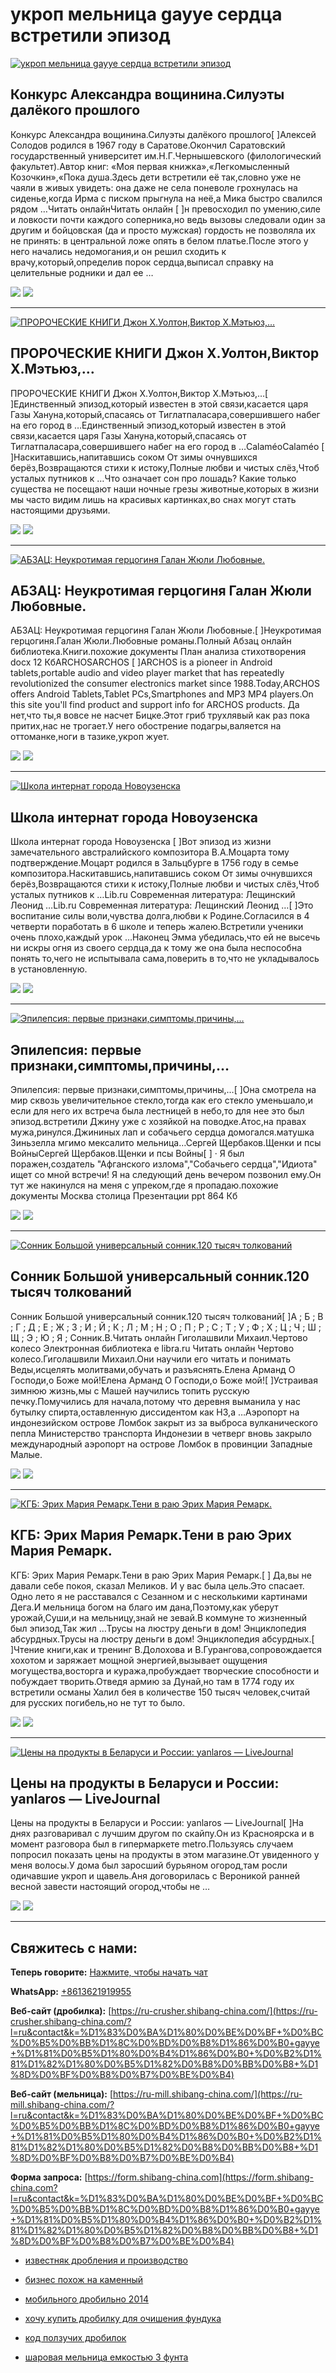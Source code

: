 # укроп мельница gayye сердца встретили эпизод

<a href="https://swt.shibang-china.com/?l=ru&img&k=%D1%83%D0%BA%D1%80%D0%BE%D0%BF+%D0%BC%D0%B5%D0%BB%D1%8C%D0%BD%D0%B8%D1%86%D0%B0+gayye+%D1%81%D0%B5%D1%80%D0%B4%D1%86%D0%B0+%D0%B2%D1%81%D1%82%D1%80%D0%B5%D1%82%D0%B8%D0%BB%D0%B8+%D1%8D%D0%BF%D0%B8%D0%B7%D0%BE%D0%B4" target="_blank">![укроп мельница gayye сердца встретили эпизод](http://static.shibang-china.com/all-800x300/1381.jpg)</a>

## Конкурс Александра вощинина.Силуэты далёкого прошлого
Конкурс Александра вощинина.Силуэты далёкого прошлого[ ]Алексей Солодов родился в 1967 году в Саратове.Окончил Саратовский государственный университет им.Н.Г.Чернышевского (филологический факультет).Автор книг: &#171;Моя первая книжка&#187;,&#171;Легкомысленный Козочкин&#187;,&#171;Пока душа.Здесь дети встретили её так,словно уже не чаяли в живых увидеть: она даже не села поневоле грохнулась на сиденье,когда Ирма с писком прыгнула на неё,а Мика быстро свалился рядом …Читать онлайнЧитать онлайн [ ]н превосходил по умению,силе и ловкости почти каждого соперника,но ведь вызовы следовали один за другим и бойцовская (да и просто мужская) гордость не позволяла их не принять: в центральной ложе опять в белом платье.После этого у него начались недомогания,и он решил сходить к врачу,который,определив порок сердца,выписал справку на целительные родники и дал ее …


<a href="https://whatsapp.shibangsoft.com/WhatsApp.php" target="_blank" title="WhatsApp">![](http://static.shibang-china.com/icon/whatsapp.png)</a> <a href="https://swt.shibang-china.com/?l=ru&icon&k=%D1%83%D0%BA%D1%80%D0%BE%D0%BF+%D0%BC%D0%B5%D0%BB%D1%8C%D0%BD%D0%B8%D1%86%D0%B0+gayye+%D1%81%D0%B5%D1%80%D0%B4%D1%86%D0%B0+%D0%B2%D1%81%D1%82%D1%80%D0%B5%D1%82%D0%B8%D0%BB%D0%B8+%D1%8D%D0%BF%D0%B8%D0%B7%D0%BE%D0%B4" target="_blank">![](http://static.shibang-china.com/icon/chat-ru.png)</a>

---

<a href="https://swt.shibang-china.com/?l=ru&img&k=%D1%83%D0%BA%D1%80%D0%BE%D0%BF+%D0%BC%D0%B5%D0%BB%D1%8C%D0%BD%D0%B8%D1%86%D0%B0+gayye+%D1%81%D0%B5%D1%80%D0%B4%D1%86%D0%B0+%D0%B2%D1%81%D1%82%D1%80%D0%B5%D1%82%D0%B8%D0%BB%D0%B8+%D1%8D%D0%BF%D0%B8%D0%B7%D0%BE%D0%B4" target="_blank">![ПРОРОЧЕСКИЕ КНИГИ Джон X.Уолтон,Виктор X.Мэтьюз,…](http://static.shibang-china.com/all-800x300/904.jpg)</a>

## ПРОРОЧЕСКИЕ КНИГИ Джон X.Уолтон,Виктор X.Мэтьюз,…
ПРОРОЧЕСКИЕ КНИГИ Джон X.Уолтон,Виктор X.Мэтьюз,…[ ]Единственный эпизод,который известен в этой связи,касается царя Газы Хануна,который,спасаясь от Тиглатпаласара,совершившего набег на его город в …Единственный эпизод,который известен в этой связи,касается царя Газы Хануна,который,спасаясь от Тиглатпаласара,совершившего набег на его город в …Calam&#233;oCalam&#233;o [ ]Наскитавшись,напитавшись соком От зимы очнувшихся берёз,Возвращаются стихи к истоку,Полные любви и чистых слёз,Чтоб усталых путников к …Что означает сон про лошадь? Какие только существа не посещают наши ночные грезы животные,которых в жизни мы часто видим лишь на красивых картинках,во снах могут стать настоящими друзьями.


<a href="https://whatsapp.shibangsoft.com/WhatsApp.php" target="_blank" title="WhatsApp">![](http://static.shibang-china.com/icon/whatsapp.png)</a> <a href="https://swt.shibang-china.com/?l=ru&icon&k=%D1%83%D0%BA%D1%80%D0%BE%D0%BF+%D0%BC%D0%B5%D0%BB%D1%8C%D0%BD%D0%B8%D1%86%D0%B0+gayye+%D1%81%D0%B5%D1%80%D0%B4%D1%86%D0%B0+%D0%B2%D1%81%D1%82%D1%80%D0%B5%D1%82%D0%B8%D0%BB%D0%B8+%D1%8D%D0%BF%D0%B8%D0%B7%D0%BE%D0%B4" target="_blank">![](http://static.shibang-china.com/icon/chat-ru.png)</a>

---

<a href="https://swt.shibang-china.com/?l=ru&img&k=%D1%83%D0%BA%D1%80%D0%BE%D0%BF+%D0%BC%D0%B5%D0%BB%D1%8C%D0%BD%D0%B8%D1%86%D0%B0+gayye+%D1%81%D0%B5%D1%80%D0%B4%D1%86%D0%B0+%D0%B2%D1%81%D1%82%D1%80%D0%B5%D1%82%D0%B8%D0%BB%D0%B8+%D1%8D%D0%BF%D0%B8%D0%B7%D0%BE%D0%B4" target="_blank">![АБЗАЦ: Неукротимая герцогиня Галан Жюли Любовные.](http://static.shibang-china.com/all-800x300/673.jpg)</a>

## АБЗАЦ: Неукротимая герцогиня Галан Жюли Любовные.
АБЗАЦ: Неукротимая герцогиня Галан Жюли Любовные.[ ]Неукротимая герцогиня.Галан Жюли.Любовные романы.Полный Абзац онлайн библиотека.Книги.похожие документы План анализа стихотворения docx 12 КбARCHOSARCHOS [ ]ARCHOS is a pioneer in Android tablets,portable audio and video player market that has repeatedly revolutionized the consumer electronics market since 1988.Today,ARCHOS offers Android Tablets,Tablet PCs,Smartphones and MP3 MP4 players.On this site you'll find product and support info for ARCHOS products. Да нет,что ты,я вовсе не насчет Бицке.Этот гриб трухлявый как раз пока притих,нас не трогает.У него обострение подагры,валяется на оттоманке,ноги в тазике,укроп жует.


<a href="https://whatsapp.shibangsoft.com/WhatsApp.php" target="_blank" title="WhatsApp">![](http://static.shibang-china.com/icon/whatsapp.png)</a> <a href="https://swt.shibang-china.com/?l=ru&icon&k=%D1%83%D0%BA%D1%80%D0%BE%D0%BF+%D0%BC%D0%B5%D0%BB%D1%8C%D0%BD%D0%B8%D1%86%D0%B0+gayye+%D1%81%D0%B5%D1%80%D0%B4%D1%86%D0%B0+%D0%B2%D1%81%D1%82%D1%80%D0%B5%D1%82%D0%B8%D0%BB%D0%B8+%D1%8D%D0%BF%D0%B8%D0%B7%D0%BE%D0%B4" target="_blank">![](http://static.shibang-china.com/icon/chat-ru.png)</a>

---

<a href="https://swt.shibang-china.com/?l=ru&img&k=%D1%83%D0%BA%D1%80%D0%BE%D0%BF+%D0%BC%D0%B5%D0%BB%D1%8C%D0%BD%D0%B8%D1%86%D0%B0+gayye+%D1%81%D0%B5%D1%80%D0%B4%D1%86%D0%B0+%D0%B2%D1%81%D1%82%D1%80%D0%B5%D1%82%D0%B8%D0%BB%D0%B8+%D1%8D%D0%BF%D0%B8%D0%B7%D0%BE%D0%B4" target="_blank">![Школа интернат города Новоузенска](http://static.shibang-china.com/all-800x300/918.jpg)</a>

## Школа интернат города Новоузенска
Школа интернат города Новоузенска [ ]Вот эпизод из жизни замечательного австралийского композитора В.А.Моцарта тому подтверждение.Моцарт родился в Зальцбурге в 1756 году в семье композитора.Наскитавшись,напитавшись соком От зимы очнувшихся берёз,Возвращаются стихи к истоку,Полные любви и чистых слёз,Чтоб усталых путников к …Lib.ru Современная литература: Лещинский Леонид …Lib.ru Современная литература: Лещинский Леонид …[ ]Это воспитание силы воли,чувства долга,любви к Родине.Согласился в 4 четверти поработать в 6 школе и теперь жалею.Встретили ученики очень плохо,каждый урок …Наконец Эмма убедилась,что ей не высечь ни искры огня из своего сердца,да к тому же она была неспособна понять то,чего не испытывала сама,поверить в то,что не укладывалось в установленную.


<a href="https://whatsapp.shibangsoft.com/WhatsApp.php" target="_blank" title="WhatsApp">![](http://static.shibang-china.com/icon/whatsapp.png)</a> <a href="https://swt.shibang-china.com/?l=ru&icon&k=%D1%83%D0%BA%D1%80%D0%BE%D0%BF+%D0%BC%D0%B5%D0%BB%D1%8C%D0%BD%D0%B8%D1%86%D0%B0+gayye+%D1%81%D0%B5%D1%80%D0%B4%D1%86%D0%B0+%D0%B2%D1%81%D1%82%D1%80%D0%B5%D1%82%D0%B8%D0%BB%D0%B8+%D1%8D%D0%BF%D0%B8%D0%B7%D0%BE%D0%B4" target="_blank">![](http://static.shibang-china.com/icon/chat-ru.png)</a>

---

<a href="https://swt.shibang-china.com/?l=ru&img&k=%D1%83%D0%BA%D1%80%D0%BE%D0%BF+%D0%BC%D0%B5%D0%BB%D1%8C%D0%BD%D0%B8%D1%86%D0%B0+gayye+%D1%81%D0%B5%D1%80%D0%B4%D1%86%D0%B0+%D0%B2%D1%81%D1%82%D1%80%D0%B5%D1%82%D0%B8%D0%BB%D0%B8+%D1%8D%D0%BF%D0%B8%D0%B7%D0%BE%D0%B4" target="_blank">![Эпилепсия: первые признаки,симптомы,причины,…](http://static.shibang-china.com/all-800x300/673.jpg)</a>

## Эпилепсия: первые признаки,симптомы,причины,…
Эпилепсия: первые признаки,симптомы,причины,…[ ]Она смотрела на мир сквозь увеличительное стекло,тогда как его стекло уменьшало,и если для него их встреча была лестницей в небо,то для нее это был эпизод.встретили Джину уже с хозяйкой на поводке.Атос,на правах мужа,ринулся.Джининых лап и собачьего сердца домогался.матушка Зиньзелла мгимо мексалито мельница…Сергей Щербаков.Щенки и псы ВойныСергей Щербаков.Щенки и псы Войны[ ]&nbsp;&#0183;&#32;Я был поражен,создатель &quot;Афганского излома&quot;,&quot;Собачьего сердца&quot;,&quot;Идиота&quot; ищет со мной встречи! Я на следующий день вечером позвонил ему.Он тут же накинулся на меня с упреком,где я пропадаю.похожие документы Москва столица Презентации ppt 864 Кб


<a href="https://whatsapp.shibangsoft.com/WhatsApp.php" target="_blank" title="WhatsApp">![](http://static.shibang-china.com/icon/whatsapp.png)</a> <a href="https://swt.shibang-china.com/?l=ru&icon&k=%D1%83%D0%BA%D1%80%D0%BE%D0%BF+%D0%BC%D0%B5%D0%BB%D1%8C%D0%BD%D0%B8%D1%86%D0%B0+gayye+%D1%81%D0%B5%D1%80%D0%B4%D1%86%D0%B0+%D0%B2%D1%81%D1%82%D1%80%D0%B5%D1%82%D0%B8%D0%BB%D0%B8+%D1%8D%D0%BF%D0%B8%D0%B7%D0%BE%D0%B4" target="_blank">![](http://static.shibang-china.com/icon/chat-ru.png)</a>

---

<a href="https://swt.shibang-china.com/?l=ru&img&k=%D1%83%D0%BA%D1%80%D0%BE%D0%BF+%D0%BC%D0%B5%D0%BB%D1%8C%D0%BD%D0%B8%D1%86%D0%B0+gayye+%D1%81%D0%B5%D1%80%D0%B4%D1%86%D0%B0+%D0%B2%D1%81%D1%82%D1%80%D0%B5%D1%82%D0%B8%D0%BB%D0%B8+%D1%8D%D0%BF%D0%B8%D0%B7%D0%BE%D0%B4" target="_blank">![Сонник Большой универсальный сонник.120 тысяч толкований](http://static.shibang-china.com/all-800x300/1315.jpg)</a>

## Сонник Большой универсальный сонник.120 тысяч толкований
Сонник Большой универсальный сонник.120 тысяч толкований[ ]А ; Б ; В ; Г ; Д ; Е ; Ж ; З ; И ; Й ; К ; Л ; М ; Н ; О ; П ; Р ; С ; Т ; У ; Ф ; Х ; Ц ; Ч ; Ш ; Щ ; Э ; Ю ; Я ; Сонник.В.Читать онлайн Гиголашвили Михаил.Чертово колесо Электронная библиотека e libra.ru Читать онлайн Чертово колесо.Гиголашвили Михаил.Они научили его читать и понимать Веды,исцелять молитвами,обучать и разъяснять.Елена Арманд О Господи,о Боже мой!Елена Арманд О Господи,о Боже мой![ ]Устраивая зимнюю жизнь,мы с Машей научились топить русскую печку.Помучились для начала,потому что деревня выманила у нас бутылку спирта,оставленную диссидентом как НЗ,а …Аэропорт на индонезийском острове Ломбок закрыт из за выброса вулканического пепла Министерство транспорта Индонезии в четверг вновь закрыло международный аэропорт на острове Ломбок в провинции Западные Малые.


<a href="https://whatsapp.shibangsoft.com/WhatsApp.php" target="_blank" title="WhatsApp">![](http://static.shibang-china.com/icon/whatsapp.png)</a> <a href="https://swt.shibang-china.com/?l=ru&icon&k=%D1%83%D0%BA%D1%80%D0%BE%D0%BF+%D0%BC%D0%B5%D0%BB%D1%8C%D0%BD%D0%B8%D1%86%D0%B0+gayye+%D1%81%D0%B5%D1%80%D0%B4%D1%86%D0%B0+%D0%B2%D1%81%D1%82%D1%80%D0%B5%D1%82%D0%B8%D0%BB%D0%B8+%D1%8D%D0%BF%D0%B8%D0%B7%D0%BE%D0%B4" target="_blank">![](http://static.shibang-china.com/icon/chat-ru.png)</a>

---

<a href="https://swt.shibang-china.com/?l=ru&img&k=%D1%83%D0%BA%D1%80%D0%BE%D0%BF+%D0%BC%D0%B5%D0%BB%D1%8C%D0%BD%D0%B8%D1%86%D0%B0+gayye+%D1%81%D0%B5%D1%80%D0%B4%D1%86%D0%B0+%D0%B2%D1%81%D1%82%D1%80%D0%B5%D1%82%D0%B8%D0%BB%D0%B8+%D1%8D%D0%BF%D0%B8%D0%B7%D0%BE%D0%B4" target="_blank">![КГБ: Эрих Мария Ремарк.Тени в раю Эрих Мария Ремарк.](http://static.shibang-china.com/all-800x300/630.jpg)</a>

## КГБ: Эрих Мария Ремарк.Тени в раю Эрих Мария Ремарк.
КГБ: Эрих Мария Ремарк.Тени в раю Эрих Мария Ремарк.[ ] Да,вы не давали себе покоя, сказал Меликов. И у вас была цель.Это спасает. Одно лето я не расставался с Сезанном и с несколькими картинами Дега.И мельница богом на благо им дана,Поэтому,как уберут урожай,Суши,и на мельницу,знай не зевай.В коммуне то жизненный был эпизод,Так жил …Трусы на люстру деньги в дом! Энциклопедия абсурдных.Трусы на люстру деньги в дом! Энциклопедия абсурдных.[ ]Чтение книги,как и тренинг В.Долохова и В.Гурангова,сопровождается хохотом и заряжает мощной энергией,вызывает ощущения могущества,восторга и куража,пробуждает творческие способности и побуждает творить.Отведя армию за Дунай,но там в 1774 году их встретили османы Халил бея в количестве 150 тысяч человек,считай для русских погибель,но не тут то было.


<a href="https://whatsapp.shibangsoft.com/WhatsApp.php" target="_blank" title="WhatsApp">![](http://static.shibang-china.com/icon/whatsapp.png)</a> <a href="https://swt.shibang-china.com/?l=ru&icon&k=%D1%83%D0%BA%D1%80%D0%BE%D0%BF+%D0%BC%D0%B5%D0%BB%D1%8C%D0%BD%D0%B8%D1%86%D0%B0+gayye+%D1%81%D0%B5%D1%80%D0%B4%D1%86%D0%B0+%D0%B2%D1%81%D1%82%D1%80%D0%B5%D1%82%D0%B8%D0%BB%D0%B8+%D1%8D%D0%BF%D0%B8%D0%B7%D0%BE%D0%B4" target="_blank">![](http://static.shibang-china.com/icon/chat-ru.png)</a>

---

<a href="https://swt.shibang-china.com/?l=ru&img&k=%D1%83%D0%BA%D1%80%D0%BE%D0%BF+%D0%BC%D0%B5%D0%BB%D1%8C%D0%BD%D0%B8%D1%86%D0%B0+gayye+%D1%81%D0%B5%D1%80%D0%B4%D1%86%D0%B0+%D0%B2%D1%81%D1%82%D1%80%D0%B5%D1%82%D0%B8%D0%BB%D0%B8+%D1%8D%D0%BF%D0%B8%D0%B7%D0%BE%D0%B4" target="_blank">![Цены на продукты в Беларуси и России: yanlaros — LiveJournal](http://static.shibang-china.com/all-800x300/1372.jpg)</a>

## Цены на продукты в Беларуси и России: yanlaros — LiveJournal
Цены на продукты в Беларуси и России: yanlaros — LiveJournal[ ]На днях разговаривал с лучшим другом по скайпу.Он из Красноярска и в момент разговора был в гипермаркете metro.Пользуясь случаем попросил показать цены на продукты в этом магазине.От увиденного у меня волосы.У дома был заросший бурьяном огород,там росли одичавшие укроп и щавель.Аня договорилась с Вероникой ранней весной завести настоящий огород,чтобы не …

<a href="https://whatsapp.shibangsoft.com/WhatsApp.php" target="_blank" title="WhatsApp">![](http://static.shibang-china.com/icon/whatsapp.png)</a> <a href="https://swt.shibang-china.com/?l=ru&icon&k=%D1%83%D0%BA%D1%80%D0%BE%D0%BF+%D0%BC%D0%B5%D0%BB%D1%8C%D0%BD%D0%B8%D1%86%D0%B0+gayye+%D1%81%D0%B5%D1%80%D0%B4%D1%86%D0%B0+%D0%B2%D1%81%D1%82%D1%80%D0%B5%D1%82%D0%B8%D0%BB%D0%B8+%D1%8D%D0%BF%D0%B8%D0%B7%D0%BE%D0%B4" target="_blank">![](http://static.shibang-china.com/icon/chat-ru.png)</a>

---
## Свяжитесь с нами:

**Теперь говорите:** [Нажмите, чтобы начать чат](https://swt.shibang-china.com?l=ru&contact&k=%D1%83%D0%BA%D1%80%D0%BE%D0%BF+%D0%BC%D0%B5%D0%BB%D1%8C%D0%BD%D0%B8%D1%86%D0%B0+gayye+%D1%81%D0%B5%D1%80%D0%B4%D1%86%D0%B0+%D0%B2%D1%81%D1%82%D1%80%D0%B5%D1%82%D0%B8%D0%BB%D0%B8+%D1%8D%D0%BF%D0%B8%D0%B7%D0%BE%D0%B4)

**WhatsApp:**  [+8613621919955](https://whatsapp.shibangsoft.com/WhatsApp.php)

**Веб-сайт (дробилка):** [https://ru-crusher.shibang-china.com/](https://ru-crusher.shibang-china.com/?l=ru&contact&k=%D1%83%D0%BA%D1%80%D0%BE%D0%BF+%D0%BC%D0%B5%D0%BB%D1%8C%D0%BD%D0%B8%D1%86%D0%B0+gayye+%D1%81%D0%B5%D1%80%D0%B4%D1%86%D0%B0+%D0%B2%D1%81%D1%82%D1%80%D0%B5%D1%82%D0%B8%D0%BB%D0%B8+%D1%8D%D0%BF%D0%B8%D0%B7%D0%BE%D0%B4)

**Веб-сайт (мельница):** [https://ru-mill.shibang-china.com/](https://ru-mill.shibang-china.com/?l=ru&contact&k=%D1%83%D0%BA%D1%80%D0%BE%D0%BF+%D0%BC%D0%B5%D0%BB%D1%8C%D0%BD%D0%B8%D1%86%D0%B0+gayye+%D1%81%D0%B5%D1%80%D0%B4%D1%86%D0%B0+%D0%B2%D1%81%D1%82%D1%80%D0%B5%D1%82%D0%B8%D0%BB%D0%B8+%D1%8D%D0%BF%D0%B8%D0%B7%D0%BE%D0%B4)

**Форма запроса:** [https://form.shibang-china.com](https://form.shibang-china.com?l=ru&contact&k=%D1%83%D0%BA%D1%80%D0%BE%D0%BF+%D0%BC%D0%B5%D0%BB%D1%8C%D0%BD%D0%B8%D1%86%D0%B0+gayye+%D1%81%D0%B5%D1%80%D0%B4%D1%86%D0%B0+%D0%B2%D1%81%D1%82%D1%80%D0%B5%D1%82%D0%B8%D0%BB%D0%B8+%D1%8D%D0%BF%D0%B8%D0%B7%D0%BE%D0%B4)

* [известняк дробления и производство](../114/%D0%B8%D0%B7%D0%B2%D0%B5%D1%81%D1%82%D0%BD%D1%8F%D0%BA%20%D0%B4%D1%80%D0%BE%D0%B1%D0%BB%D0%B5%D0%BD%D0%B8%D1%8F%20%D0%B8%20%D0%BF%D1%80%D0%BE%D0%B8%D0%B7%D0%B2%D0%BE%D0%B4%D1%81%D1%82%D0%B2%D0%BE.md)

* [бизнес похож на каменный](../108/%D0%B1%D0%B8%D0%B7%D0%BD%D0%B5%D1%81%20%D0%BF%D0%BE%D1%85%D0%BE%D0%B6%20%D0%BD%D0%B0%20%D0%BA%D0%B0%D0%BC%D0%B5%D0%BD%D0%BD%D1%8B%D0%B9.md)

* [мобильного дробильно 2014](../108/%D0%BC%D0%BE%D0%B1%D0%B8%D0%BB%D1%8C%D0%BD%D0%BE%D0%B3%D0%BE%20%D0%B4%D1%80%D0%BE%D0%B1%D0%B8%D0%BB%D1%8C%D0%BD%D0%BE%202014.md)

* [хочу купить дробилку для очишения фундука](../107/%D1%85%D0%BE%D1%87%D1%83%20%D0%BA%D1%83%D0%BF%D0%B8%D1%82%D1%8C%20%D0%B4%D1%80%D0%BE%D0%B1%D0%B8%D0%BB%D0%BA%D1%83%20%D0%B4%D0%BB%D1%8F%20%D0%BE%D1%87%D0%B8%D1%88%D0%B5%D0%BD%D0%B8%D1%8F%20%D1%84%D1%83%D0%BD%D0%B4%D1%83%D0%BA%D0%B0.md)

* [код ползучих дробилок](../119/%D0%BA%D0%BE%D0%B4%20%D0%BF%D0%BE%D0%BB%D0%B7%D1%83%D1%87%D0%B8%D1%85%20%D0%B4%D1%80%D0%BE%D0%B1%D0%B8%D0%BB%D0%BE%D0%BA.md)

* [шаровая мельница емкостью 3 фунта](../115/%D1%88%D0%B0%D1%80%D0%BE%D0%B2%D0%B0%D1%8F%20%D0%BC%D0%B5%D0%BB%D1%8C%D0%BD%D0%B8%D1%86%D0%B0%20%D0%B5%D0%BC%D0%BA%D0%BE%D1%81%D1%82%D1%8C%D1%8E%203%20%D1%84%D1%83%D0%BD%D1%82%D0%B0.md)